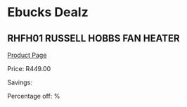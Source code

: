 
# Ebucks Dealz
## RHFH01 RUSSELL HOBBS FAN HEATER
[Product Page](https://www.ebucks.com/web/shop/productSelected.do?prodId=1155315742&catId=704982758)

Price: R449.00

Savings: 

Percentage off: %
	